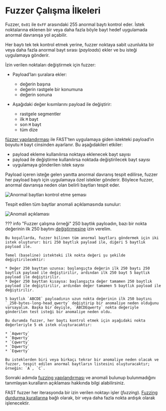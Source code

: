 [img-search-for-anomalies]:         ../../../images/fast/operations/en/test-policy/fuzzer/search-for-anomalies-scheme.png
[img-anomaly-description]:          ../../../images/fast/operations/common/test-policy/fuzzer/anomaly-description.png

[doc-fuzzer-configuration]:         fuzzer-configuration.md

[link-payloads-section]:            fuzzer-configuration.md#the-payloads-section
[link-stop-fuzzing-section]:        fuzzer-configuration.md#the-stop-fuzzing-if-response-section


# Fuzzer Çalışma İlkeleri

Fuzzer, `0x01` ile `0xFF` arasındaki 255 anormal baytı kontrol eder. İstek noktalarına eklenen bir veya daha fazla böyle bayt hedef uygulamada anormal davranışa yol açabilir.

Her baytı tek tek kontrol etmek yerine, fuzzer noktaya sabit uzunlukta bir veya daha fazla anormal bayt sırası (*payloads*) ekler ve bu isteği uygulamaya gönderir.

İzin verilen noktaları değiştirmek için fuzzer:

* Payload’ları şuralara ekler:

    * değerin başına
    * değerin rastgele bir konumuna
    * değerin sonuna
* Aşağıdaki değer kısımlarını payload ile değiştirir:

    * rastgele segmentler
    * ilk `M` bayt
    * son `M` bayt
    * tüm dize

[füzzer yapılandırması][doc-fuzzer-configuration] ile FAST’ten uygulamaya giden istekteki payload’ın boyutu `M` bayt cinsinden ayarlanır. Bu aşağıdakileri etkiler:

* payload ekleme kullanılırsa noktaya eklenecek bayt sayısı
* payload ile değiştirme kullanılırsa noktada değiştirilecek bayt sayısı
* uygulamaya gönderilen istek sayısı

Payload içeren isteğe gelen yanıtta anormal davranış tespit edilirse, fuzzer her payload baytı için uygulamaya özel istekler gönderir. Böylece fuzzer, anormal davranışa neden olan belirli baytları tespit eder.

![Anormal baytları kontrol etme şeması][img-search-for-anomalies]

Tespit edilen tüm baytlar anomali açıklamasında sunulur:

![Anomali açıklaması][img-anomaly-description]

??? info "Fuzzer çalışma örneği"
    250 baytlık payloadın, bazı bir nokta değerinin ilk 250 baytını [değiştirmesine](fuzzer-configuration.md) izin verelim.

    Bu koşullarda, fuzzer bilinen tüm anormal baytları göndermek için iki istek oluşturur: biri 250 baytlık payload ile, diğeri 5 baytlık payload ile.

    Temel (baseline) istekteki ilk nokta değeri şu şekilde değiştirilecektir:

    * Değer 250 bayttan uzunsa: başlangıçta değerin ilk 250 baytı 250 baytlık payload ile değiştirilir, ardından ilk 250 bayt 5 baytlık payload ile değiştirilir.
    * Değer 250 bayttan kısaysa: başlangıçta değer tamamen 250 baytlık payload ile değiştirilir, ardından değer tamamen 5 baytlık payload ile değiştirilir.

    5 baytlık `ABCDE` payloadının uzun nokta değerinin ilk 250 baytını `_250-bytes-long-head_qwerty` değiştirip bir anomaliye neden olduğunu varsayalım. Başka bir deyişle, `ABCDEqwerty` nokta değeriyle gönderilen test isteği bir anomaliye neden oldu.

    Bu durumda fuzzer, her baytı kontrol etmek için aşağıdaki nokta değerleriyle 5 ek istek oluşturacaktır:

    * `Aqwerty`
    * `Bqwerty`
    * `Cqwerty`
    * `Dqwerty`
    * `Eqwerty`

    Bu isteklerden biri veya birkaçı tekrar bir anomaliye neden olacak ve fuzzer, tespit edilen anormal baytların listesini oluşturacaktır; örneğin: `A`, `C`.

 Sonraki adımda [fuzzing yapılandırması][doc-fuzzer-configuration] ve anomali bulunup bulunmadığını tanımlayan kuralların açıklaması hakkında bilgi alabilirsiniz.

FAST fuzzer her iterasyonda bir izin verilen noktayı işler (*fuzzing*). [Fuzzing durdurma kurallarına][link-stop-fuzzing-section] bağlı olarak, bir veya daha fazla nokta ardışık olarak işlenecektir.